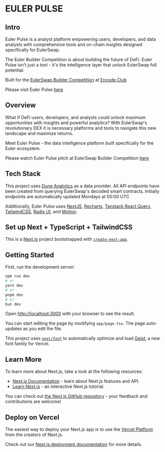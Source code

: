 # EULER PULSE

## Intro

Euler Pulse is a analyst platform empowering users, developers, and data analysts with comprehensive tools and on-chain insights designed specifically for EulerSwap.

The Euler Builder Competition is about building the future of DeFi. Euler Pulse isn't just a tool - it's the intelligence layer that unlock EulerSwap full potential.

Built for the [EulerSwap Builder Competition]() at [Encode Club]()

Please visit Euler Pulse [here](https://www.eulerpulse.com)

## Overview

What if DeFi users, developers, and analysts could unlock maximum opportunities with insights and powerful analytics?
With EulerSwap's revolutionary DEX it is necessary platforms and tools to navigate this new landscape and maximize returns.

Meet Euler Pulse - the data intelligence platform built specifically for the Euler ecosystem.

Please watch Euler Pulse pitch at EulerSwap Builder Competition [here]()

## Tech Stack

This project uses [Dune Analytics](https://dune.com/) as a data provider.
All API endpoints have been created from querying EulerSwap's decoded smart contracts. Initially endpoints are automatically updated Mondays at 00:00 UTC

Additionally, Euler Pulse uses [NextJS](https://nextjs.org/), [Recharts](https://recharts.org/), [Tanstack React Query](https://tanstack.com/query/latest), [TailwindCSS](https://tailwindcss.com/), [Radix UI](https://www.radix-ui.com/), and [Motion](https://motion.dev/).

## Set up Next + TypeScript + TailwindCSS

This is a [Next.js](https://nextjs.org) project bootstrapped with [`create-next-app`](https://nextjs.org/docs/app/api-reference/cli/create-next-app).

## Getting Started

First, run the development server:

```bash
npm run dev
# or
yarn dev
# or
pnpm dev
# or
bun dev
```

Open [http://localhost:3000](http://localhost:3000) with your browser to see the result.

You can start editing the page by modifying `app/page.tsx`. The page auto-updates as you edit the file.

This project uses [`next/font`](https://nextjs.org/docs/app/building-your-application/optimizing/fonts) to automatically optimize and load [Geist](https://vercel.com/font), a new font family for Vercel.

## Learn More

To learn more about Next.js, take a look at the following resources:

- [Next.js Documentation](https://nextjs.org/docs) - learn about Next.js features and API.
- [Learn Next.js](https://nextjs.org/learn) - an interactive Next.js tutorial.

You can check out [the Next.js GitHub repository](https://github.com/vercel/next.js) - your feedback and contributions are welcome!

## Deploy on Vercel

The easiest way to deploy your Next.js app is to use the [Vercel Platform](https://vercel.com/new?utm_medium=default-template&filter=next.js&utm_source=create-next-app&utm_campaign=create-next-app-readme) from the creators of Next.js.

Check out our [Next.js deployment documentation](https://nextjs.org/docs/app/building-your-application/deploying) for more details.
